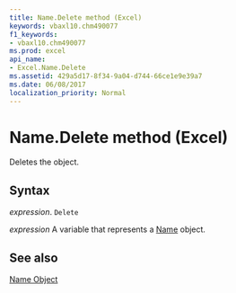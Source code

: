 ```yaml
---
title: Name.Delete method (Excel)
keywords: vbaxl10.chm490077
f1_keywords:
- vbaxl10.chm490077
ms.prod: excel
api_name:
- Excel.Name.Delete
ms.assetid: 429a5d17-8f34-9a04-d744-66ce1e9e39a7
ms.date: 06/08/2017
localization_priority: Normal
---
```



# Name.Delete method (Excel)

Deletes the object.


## Syntax

_expression_. `Delete`

_expression_ A variable that represents a [Name](Excel.Name.md) object.


## See also


[Name Object](Excel.Name.md)

